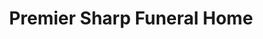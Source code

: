 ---
title: "Premier Sharp Funeral Home"
url: /oliver-springs/premier-sharp-funeral-home/
shop: funeral directors
---